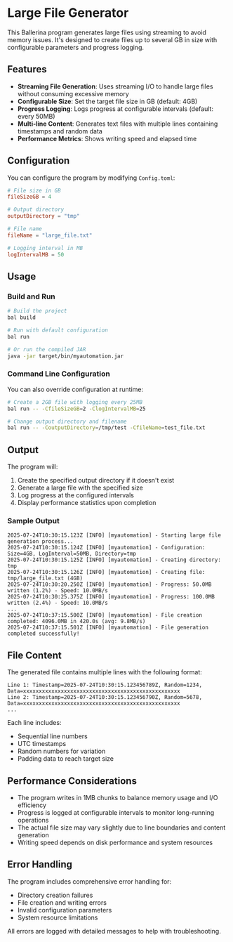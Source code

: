# Large File Generator

This Ballerina program generates large files using streaming to avoid memory issues. It's designed to create files up to several GB in size with configurable parameters and progress logging.

## Features

- **Streaming File Generation**: Uses streaming I/O to handle large files without consuming excessive memory
- **Configurable Size**: Set the target file size in GB (default: 4GB)
- **Progress Logging**: Logs progress at configurable intervals (default: every 50MB)
- **Multi-line Content**: Generates text files with multiple lines containing timestamps and random data
- **Performance Metrics**: Shows writing speed and elapsed time

## Configuration

You can configure the program by modifying `Config.toml`:

```toml
# File size in GB
fileSizeGB = 4

# Output directory
outputDirectory = "tmp"

# File name
fileName = "large_file.txt"

# Logging interval in MB
logIntervalMB = 50
```

## Usage

### Build and Run

```bash
# Build the project
bal build

# Run with default configuration
bal run

# Or run the compiled JAR
java -jar target/bin/myautomation.jar
```

### Command Line Configuration

You can also override configuration at runtime:

```bash
# Create a 2GB file with logging every 25MB
bal run -- -CfileSizeGB=2 -ClogIntervalMB=25

# Change output directory and filename
bal run -- -CoutputDirectory=/tmp/test -CfileName=test_file.txt
```

## Output

The program will:

1. Create the specified output directory if it doesn't exist
2. Generate a large file with the specified size
3. Log progress at the configured intervals
4. Display performance statistics upon completion

### Sample Output

```
2025-07-24T10:30:15.123Z [INFO] [myautomation] - Starting large file generation process...
2025-07-24T10:30:15.124Z [INFO] [myautomation] - Configuration: Size=4GB, LogInterval=50MB, Directory=tmp
2025-07-24T10:30:15.125Z [INFO] [myautomation] - Creating directory: tmp
2025-07-24T10:30:15.126Z [INFO] [myautomation] - Creating file: tmp/large_file.txt (4GB)
2025-07-24T10:30:20.250Z [INFO] [myautomation] - Progress: 50.0MB written (1.2%) - Speed: 10.0MB/s
2025-07-24T10:30:25.375Z [INFO] [myautomation] - Progress: 100.0MB written (2.4%) - Speed: 10.0MB/s
...
2025-07-24T10:37:15.500Z [INFO] [myautomation] - File creation completed: 4096.0MB in 420.0s (avg: 9.8MB/s)
2025-07-24T10:37:15.501Z [INFO] [myautomation] - File generation completed successfully!
```

## File Content

The generated file contains multiple lines with the following format:

```
Line 1: Timestamp=2025-07-24T10:30:15.123456789Z, Random=1234, Data=xxxxxxxxxxxxxxxxxxxxxxxxxxxxxxxxxxxxxxxxxxxxxxxxxx
Line 2: Timestamp=2025-07-24T10:30:15.123456790Z, Random=5678, Data=xxxxxxxxxxxxxxxxxxxxxxxxxxxxxxxxxxxxxxxxxxxxxxxxxx
...
```

Each line includes:
- Sequential line numbers
- UTC timestamps
- Random numbers for variation
- Padding data to reach target size

## Performance Considerations

- The program writes in 1MB chunks to balance memory usage and I/O efficiency
- Progress is logged at configurable intervals to monitor long-running operations
- The actual file size may vary slightly due to line boundaries and content generation
- Writing speed depends on disk performance and system resources

## Error Handling

The program includes comprehensive error handling for:
- Directory creation failures
- File creation and writing errors
- Invalid configuration parameters
- System resource limitations

All errors are logged with detailed messages to help with troubleshooting.
